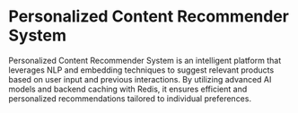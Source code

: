 ﻿# Personalized Content Recommender System

Personalized Content Recommender System is an intelligent platform that leverages NLP and embedding techniques to suggest relevant products based on user input and previous interactions. By utilizing advanced AI models and backend caching with Redis, it ensures efficient and personalized recommendations tailored to individual preferences.
